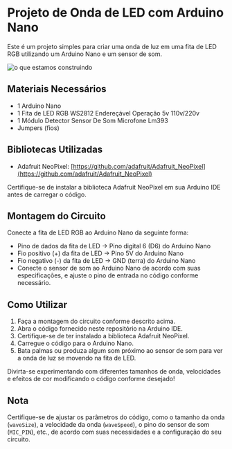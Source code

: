 # Projeto de Onda de LED com Arduino Nano

Este é um projeto simples para criar uma onda de luz em uma fita de LED RGB utilizando um Arduino Nano e um sensor de som.

![o que estamos construindo](https://exemplo.com/logo.png)


## Materiais Necessários

- 1 Arduino Nano
- 1 Fita de LED RGB WS2812 Endereçável Operação 5v 110v/220v
- 1 Módulo Detector Sensor De Som Microfone Lm393
- Jumpers (fios)

## Bibliotecas Utilizadas

- Adafruit NeoPixel: [https://github.com/adafruit/Adafruit_NeoPixel](https://github.com/adafruit/Adafruit_NeoPixel)

Certifique-se de instalar a biblioteca Adafruit NeoPixel em sua Arduino IDE antes de carregar o código.

## Montagem do Circuito

Conecte a fita de LED RGB ao Arduino Nano da seguinte forma:

- Pino de dados da fita de LED -> Pino digital 6 (D6) do Arduino Nano
- Fio positivo (+) da fita de LED -> Pino 5V do Arduino Nano
- Fio negativo (-) da fita de LED -> GND (terra) do Arduino Nano
- Conecte o sensor de som ao Arduino Nano de acordo com suas especificações, e ajuste o pino de entrada no código conforme necessário.

## Como Utilizar

1. Faça a montagem do circuito conforme descrito acima.
2. Abra o código fornecido neste repositório na Arduino IDE.
3. Certifique-se de ter instalado a biblioteca Adafruit NeoPixel.
4. Carregue o código para o Arduino Nano.
5. Bata palmas ou produza algum som próximo ao sensor de som para ver a onda de luz se movendo na fita de LED.

Divirta-se experimentando com diferentes tamanhos de onda, velocidades e efeitos de cor modificando o código conforme desejado!

## Nota

Certifique-se de ajustar os parâmetros do código, como o tamanho da onda (`waveSize`), a velocidade da onda (`waveSpeed`), o pino do sensor de som (`MIC_PIN`), etc., de acordo com suas necessidades e a configuração do seu circuito.
